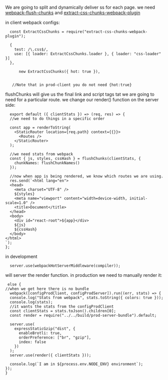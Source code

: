 We are going to split and dynamically deliver ss for each page. we need [webpack-flush-chunks](https://www.npmjs.com/package/webpack-flush-chunks) and [extract-css-chunks-webpack-plugin](https://www.npmjs.com/package/extract-css-chunks-webpack-plugin)

in client webpack configs:

      const ExtractCssChunks = require("extract-css-chunks-webpack-plugin");

      {
        test: /\.css$/,
        use: [{ loader: ExtractCssChunks.loader }, { loader: "css-loader" }]
      },
      
          new ExtractCssChunks({ hot: true }),
          
          
       //Note that in prod-client you do not need {hot:true}
       
 
 
 flushChunks will give us the final link and script tags tat we are going to need for a particular route.
 we change our render() function on the server side: 
 
      export default ({ clientStats }) => (req, res) => {
      //we need to do things in a specific order

      const app = renderToString(
        <StaticRouter location={req.path} context={{}}>
          <Routes />
        </StaticRouter>
      );

      //we need stats from webpack
      const { js, styles, cssHash } = flushChunks(clientStats, {
        chunkNames: flushChunkNames()
      });

      //now when app is being rendered, we know which routes we are using.
      res.send(`<html lang="en">
      <head>
        <meta charset="UTF-8" />
        ${styles}
        <meta name="viewport" content="width=device-width, initial-scale=1.0" />
        <title>Document</title>
      </head>
      <body>
        <div id="react-root">${app}</div>
        ${js}
        ${cssHash}
      </body>
    </html>
    `);
    };


in development

      server.use(webpackHotServerMiddleware(compiler));
will server the render function. in production we need to manually render it:

     else {
    //when we get here there is no bundle
      webpack([configProdClient, configProdServer]).run((err, stats) => {
      console.log("Stats from webpack", stats.toString({ colors: true }));
      console.log(stats);
      //it wants the stats from the configProdClient
      const clientStats = stats.toJson().children[0];
      const render = require("../../build/prod-server-bundle").default;

      server.use(
        expressStaticGzip("dist", {
          enableBrotli: true,
          orderPreference: ["br", "gzip"],
          index: false
        })
      );
      server.use(render({ clientStats }));

      console.log(`I am in ${process.env.NODE_ENV} environment`);
    });
    }
